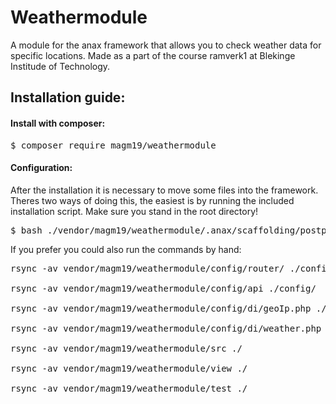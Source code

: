 # Weathermodule
A module for the anax framework that allows you to check weather data for specific locations. Made as a part of the course
ramverk1 at Blekinge Institude of Technology.

## Installation guide:
#### Install with composer:

<pre>
$ composer require magm19/weathermodule
</pre>

#### Configuration:
After the installation it is necessary to move some files into the framework.
Theres two ways of doing this, the easiest is by running the included installation script.
Make sure you stand in the root directory!

<pre>
$ bash ./vendor/magm19/weathermodule/.anax/scaffolding/postprocess.d/701_weathermodule.bash
</pre>

If you prefer you could also run the commands by hand:

<pre>
rsync -av vendor/magm19/weathermodule/config/router/ ./config/router

rsync -av vendor/magm19/weathermodule/config/api ./config/

rsync -av vendor/magm19/weathermodule/config/di/geoIp.php ./config/di

rsync -av vendor/magm19/weathermodule/config/di/weather.php ./config/di

rsync -av vendor/magm19/weathermodule/src ./

rsync -av vendor/magm19/weathermodule/view ./

rsync -av vendor/magm19/weathermodule/test ./
</pre>

